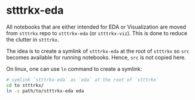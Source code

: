 # stttrkx-eda

All notebooks that are either intended for EDA or Visualization are moved from `stttrkx` repo to `stttrkx-eda` (or `stttrkx-viz`). This is done to reduce the clutter in `stttrkx`.

The idea is to create a symlink of `stttrkx-eda` at the root of `stttrkx` so `src` becomes available for running notebooks. Hence, `src` is not copied here.

On linux, one can use `ln` command to create a symlink:

```bash
# symlink `stttrkx-eda` as `eda` at the root of `stttrkx`
cd to stttrkx/
ln -s path/to/stttrkx-eda eda
```
